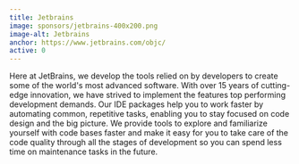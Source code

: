 ```yaml
---
title: Jetbrains
image: sponsors/jetbrains-400x200.png
image-alt: Jetbrains
anchor: https://www.jetbrains.com/objc/
active: 0
---
```


Here at JetBrains, we develop the tools relied on by developers to create some of the world's most advanced software. With over 15 years of cutting-edge innovation, we have strived to implement the features top performing development demands. Our IDE packages help you to work faster by automating common, repetitive tasks, enabling you to stay focused on code design and the big picture. We provide tools to explore and familiarize yourself with code bases faster and make it easy for you to take care of the code quality through all the stages of development so you can spend less time on maintenance tasks in the future.
